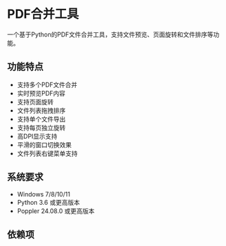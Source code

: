 # PDF合并工具

一个基于Python的PDF文件合并工具，支持文件预览、页面旋转和文件排序等功能。

## 功能特点

- 支持多个PDF文件合并
- 实时预览PDF内容
- 支持页面旋转
- 文件列表拖拽排序
- 支持单个文件导出
- 支持每页独立旋转
- 高DPI显示支持
- 平滑的窗口切换效果
- 文件列表右键菜单支持

## 系统要求

- Windows 7/8/10/11
- Python 3.6 或更高版本
- Poppler 24.08.0 或更高版本

## 依赖项 